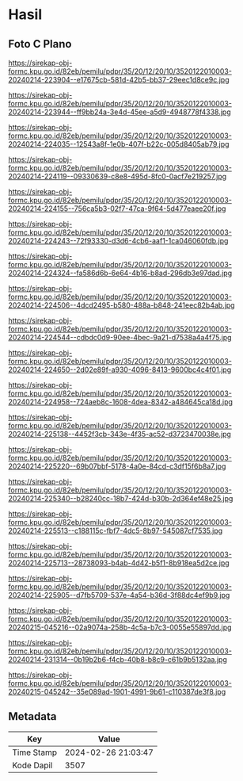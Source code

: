 # Hasil

## Foto C Plano

https://sirekap-obj-formc.kpu.go.id/82eb/pemilu/pdpr/35/20/12/20/10/3520122010003-20240214-223904--e17675cb-581d-42b5-bb37-29eec1d8ce9c.jpg

https://sirekap-obj-formc.kpu.go.id/82eb/pemilu/pdpr/35/20/12/20/10/3520122010003-20240214-223944--ff9bb24a-3e4d-45ee-a5d9-4948778f4338.jpg

https://sirekap-obj-formc.kpu.go.id/82eb/pemilu/pdpr/35/20/12/20/10/3520122010003-20240214-224035--12543a8f-1e0b-407f-b22c-005d8405ab79.jpg

https://sirekap-obj-formc.kpu.go.id/82eb/pemilu/pdpr/35/20/12/20/10/3520122010003-20240214-224119--09330639-c8e8-495d-8fc0-0acf7e219257.jpg

https://sirekap-obj-formc.kpu.go.id/82eb/pemilu/pdpr/35/20/12/20/10/3520122010003-20240214-224155--756ca5b3-02f7-47ca-9f64-5d477eaee20f.jpg

https://sirekap-obj-formc.kpu.go.id/82eb/pemilu/pdpr/35/20/12/20/10/3520122010003-20240214-224243--72f93330-d3d6-4cb6-aaf1-1ca046060fdb.jpg

https://sirekap-obj-formc.kpu.go.id/82eb/pemilu/pdpr/35/20/12/20/10/3520122010003-20240214-224324--fa586d6b-6e64-4b16-b8ad-296db3e97dad.jpg

https://sirekap-obj-formc.kpu.go.id/82eb/pemilu/pdpr/35/20/12/20/10/3520122010003-20240214-224506--4dcd2495-b580-488a-b848-241eec82b4ab.jpg

https://sirekap-obj-formc.kpu.go.id/82eb/pemilu/pdpr/35/20/12/20/10/3520122010003-20240214-224544--cdbdc0d9-90ee-4bec-9a21-d7538a4a4f75.jpg

https://sirekap-obj-formc.kpu.go.id/82eb/pemilu/pdpr/35/20/12/20/10/3520122010003-20240214-224650--2d02e89f-a930-4096-8413-9600bc4c4f01.jpg

https://sirekap-obj-formc.kpu.go.id/82eb/pemilu/pdpr/35/20/12/20/10/3520122010003-20240214-224958--724aeb8c-1608-4dea-8342-a484645ca18d.jpg

https://sirekap-obj-formc.kpu.go.id/82eb/pemilu/pdpr/35/20/12/20/10/3520122010003-20240214-225138--4452f3cb-343e-4f35-ac52-d3723470038e.jpg

https://sirekap-obj-formc.kpu.go.id/82eb/pemilu/pdpr/35/20/12/20/10/3520122010003-20240214-225220--69b07bbf-5178-4a0e-84cd-c3df15f6b8a7.jpg

https://sirekap-obj-formc.kpu.go.id/82eb/pemilu/pdpr/35/20/12/20/10/3520122010003-20240214-225340--b28240cc-18b7-424d-b30b-2d364ef48e25.jpg

https://sirekap-obj-formc.kpu.go.id/82eb/pemilu/pdpr/35/20/12/20/10/3520122010003-20240214-225513--c188115c-fbf7-4dc5-8b97-545087cf7535.jpg

https://sirekap-obj-formc.kpu.go.id/82eb/pemilu/pdpr/35/20/12/20/10/3520122010003-20240214-225713--28738093-b4ab-4d42-b5f1-8b918ea5d2ce.jpg

https://sirekap-obj-formc.kpu.go.id/82eb/pemilu/pdpr/35/20/12/20/10/3520122010003-20240214-225905--d7fb5709-537e-4a54-b36d-3f88dc4ef9b9.jpg

https://sirekap-obj-formc.kpu.go.id/82eb/pemilu/pdpr/35/20/12/20/10/3520122010003-20240215-045216--02a9074a-258b-4c5a-b7c3-0055e55897dd.jpg

https://sirekap-obj-formc.kpu.go.id/82eb/pemilu/pdpr/35/20/12/20/10/3520122010003-20240214-231314--0b19b2b6-f4cb-40b8-b8c9-c61b9b5132aa.jpg

https://sirekap-obj-formc.kpu.go.id/82eb/pemilu/pdpr/35/20/12/20/10/3520122010003-20240215-045242--35e089ad-1901-4991-9b61-c110387de3f8.jpg


## Metadata

| Key        | Value               |
| ---------- | ------------------- |
| Time Stamp | 2024-02-26 21:03:47 |
| Kode Dapil | 3507                |



